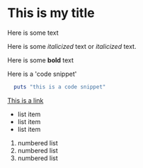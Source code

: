 # This is my title

Here  is some text

Here is some _italicized_ text or *italicized* text.

Here is some **bold** text

Here is a 'code snippet'

```ruby
  puts "this is a code snippet"
```

[This is a link](http://google.com)

* list item
* list item
* list item

1. numbered list
2. numbered list
3. numbered list

